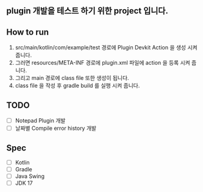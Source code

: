 ## plugin 개발을 테스트 하기 위한 project 입니다. 

## How to run
1. src/main/kotlin/com/example/test 경로에 Plugin Devkit Action 을 생성 시켜 줍니다.
2. 그러면 resources/META-INF 경로에 plugin.xml 파일에 action 을 등록 시켜 줍니다.
3. 그리고 main 경로에 class file 또한 생성이 됩니다.
4. class file 을 작성 후 gradle build 를 실행 시켜 줍니다.

## TODO
- [ ] Notepad Plugin 개발
- [ ] 날짜별 Compile error history 개발

## Spec
- [ ] Kotlin
- [ ] Gradle
- [ ] Java Swing
- [ ] JDK 17